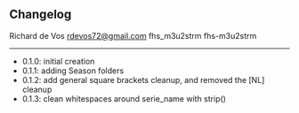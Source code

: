 ## Changelog

Richard de Vos <rdevos72@gmail.com>
fhs_m3u2strm
fhs-m3u2strm

--------------------------------------------------------------
- 0.1.0: initial creation
- 0.1.1: adding Season folders
- 0.1.2: add general square brackets cleanup, and removed the [NL] cleanup
- 0.1.3: clean whitespaces around serie_name with strip()

